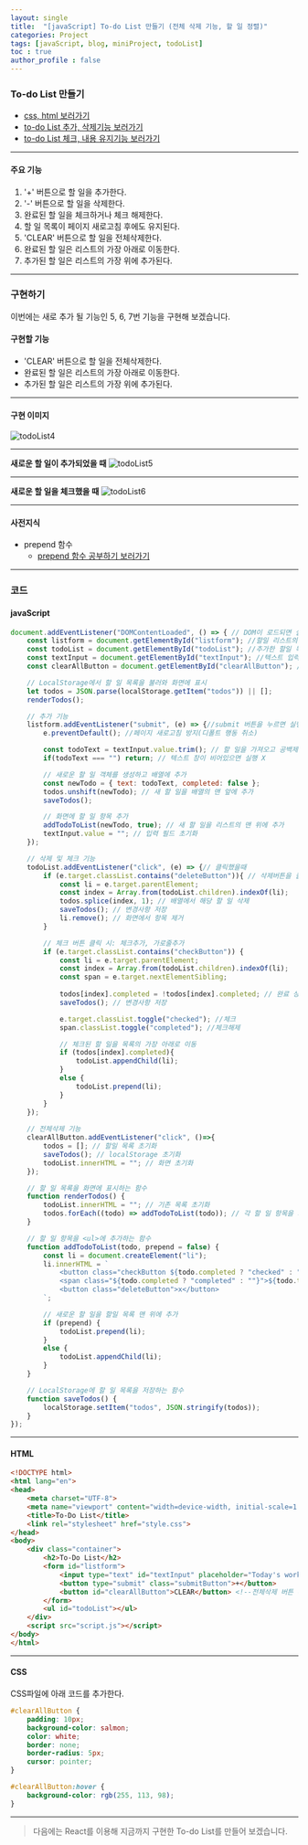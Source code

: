 ```yaml
---
layout: single
title:  "[javaScript] To-do List 만들기 (전체 삭제 기능, 할 일 정렬)"
categories: Project
tags: [javaScript, blog, miniProject, todoList] 
toc : true
author_profile : false 
---
```


### To-do List 만들기


- [css, html 보러가기](https://hidokim.github.io/project/to_do_list_first/)
- [to-do List 추가, 삭제기능 보러가기](https://hidokim.github.io/project/to_do_list_second/)
- [to-do List 체크, 내용 유지기능 보러가기](https://hidokim.github.io/project/to_do_list_third/)

***
#### 주요 기능
1. '+' 버튼으로 할 일을 추가한다.
2. '-' 버튼으로 할 일을 삭제한다.
3. 완료된 할 일을 체크하거나 체크 해제한다.
4. 할 일 목록이 페이지 새로고침 후에도 유지된다.
5. 'CLEAR' 버튼으로 할 일을 전체삭제한다.
6. 완료된 할 일은 리스트의 가장 아래로 이동한다.
7. 추가된 할 일은 리스트의 가장 위에 추가된다.

***

### 구현하기

이번에는 새로 추가 될 기능인 5, 6, 7번 기능을 구현해 보겠습니다.

#### 구현할 기능
- 'CLEAR' 버튼으로 할 일을 전체삭제한다.
- 완료된 할 일은 리스트의 가장 아래로 이동한다.
- 추가된 할 일은 리스트의 가장 위에 추가된다.

***
#### 구현 이미지
![todoList4](/assets/images/todoList4.png)

***
**새로운 할 일이 추가되었을 때**
![todoList5](/assets/images/todoList5.png)

***
**새로운 할 일을 체크했을 때**
![todoList6](/assets/images/todoList6.png)

***
#### 사전지식
- prepend 함수
    - [prepend 함수 공부하기 보러가기](/study/study_prepend/)

***
### 코드

#### javaScript
```js
document.addEventListener("DOMContentLoaded", () => { // DOM이 로드되면 실행
    const listform = document.getElementById("listform"); //할일 리스트의 <from> 요소를 저장하는 변수 
    const todoList = document.getElementById("todoList"); //추가한 할일 목록 요소 <ul>이 저장되는 변수
    const textInput = document.getElementById("textInput"); //텍스트 입력하는 요소 <input>이 저장되는 변수
    const clearAllButton = document.getElementById("clearAllButton"); //전체 삭제 버튼

    // LocalStorage에서 할 일 목록을 불러와 화면에 표시
    let todos = JSON.parse(localStorage.getItem("todos")) || [];
    renderTodos();

    // 추가 기능
    listform.addEventListener("submit", (e) => {//submit 버튼을 누르면 실행
        e.preventDefault(); //페이지 새로고침 방지(디폴트 행동 취소)

        const todoText = textInput.value.trim(); // 할 일을 가져오고 공백제거: trim()
        if(todoText === "") return; // 텍스트 창이 비어있으면 실행 X

        // 새로운 할 일 객체를 생성하고 배열에 추가
        const newTodo = { text: todoText, completed: false };
        todos.unshift(newTodo); // 새 할 일을 배열의 맨 앞에 추가
        saveTodos();

        // 화면에 할 일 항목 추가
        addTodoToList(newTodo, true); // 새 할 일을 리스트의 맨 위에 추가
        textInput.value = ""; // 입력 필드 초기화
    });

    // 삭제 및 체크 기능
    todoList.addEventListener("click", (e) => {// 클릭했을때
        if (e.target.classList.contains("deleteButton")){ // 삭제버튼을 클릭했다면
            const li = e.target.parentElement;
            const index = Array.from(todoList.children).indexOf(li);
            todos.splice(index, 1); // 배열에서 해당 할 일 삭제
            saveTodos(); // 변경사항 저장
            li.remove(); // 화면에서 항목 제거
        }

        // 체크 버튼 클릭 시: 체크추가, 가로줄추가
        if (e.target.classList.contains("checkButton")) {
            const li = e.target.parentElement;
            const index = Array.from(todoList.children).indexOf(li);
            const span = e.target.nextElementSibling;
            
            todos[index].completed = !todos[index].completed; // 완료 상태 토글
            saveTodos(); // 변경사항 저장

            e.target.classList.toggle("checked"); //체크
            span.classList.toggle("completed"); //체크해제

            // 체크된 할 일을 목록의 가장 아래로 이동
            if (todos[index].completed){ 
                todoList.appendChild(li);
            }
            else {
                todoList.prepend(li);
            }
        }
    });
    
    // 전체삭제 기능
    clearAllButton.addEventListener("click", ()=>{
        todos = []; // 할일 목록 초기화
        saveTodos(); // localStorage 초기화
        todoList.innerHTML = ""; // 화면 초기화
    });

    // 할 일 목록을 화면에 표시하는 함수
    function renderTodos() {
        todoList.innerHTML = ""; // 기존 목록 초기화
        todos.forEach((todo) => addTodoToList(todo)); // 각 할 일 항목을 화면에 추가
    }

    // 할 일 항목을 <ul>에 추가하는 함수
    function addTodoToList(todo, prepend = false) {
        const li = document.createElement("li");
        li.innerHTML = `
            <button class="checkButton ${todo.completed ? "checked" : ""}"></button>
            <span class="${todo.completed ? "completed" : ""}">${todo.text}</span>
            <button class="deleteButton">x</button>
        `;

        // 새로운 할 일을 할일 목록 맨 위에 추가
        if (prepend) {
            todoList.prepend(li);
        }
        else {
            todoList.appendChild(li);
        }
    }

    // LocalStorage에 할 일 목록을 저장하는 함수
    function saveTodos() {
        localStorage.setItem("todos", JSON.stringify(todos));
    }
});

```
***
#### HTML
```html
<!DOCTYPE html>
<html lang="en">
<head>
    <meta charset="UTF-8">
    <meta name="viewport" content="width=device-width, initial-scale=1.0">
    <title>To-Do List</title>
    <link rel="stylesheet" href="style.css">
</head>
<body>
    <div class="container">
        <h2>To-Do List</h2>
        <form id="listform">
            <input type="text" id="textInput" placeholder="Today's work">
            <button type="submit" class="submitButton">+</button>
            <button id="clearAllButton">CLEAR</button> <!--전체삭제 버튼 추가-->
        </form>
        <ul id="todoList"></ul>
    </div>
    <script src="script.js"></script>
</body>
</html>
```
***
#### CSS

CSS파일에 아래 코드를 추가한다.
```css
#clearAllButton {
    padding: 10px;
    background-color: salmon;
    color: white;
    border: none;
    border-radius: 5px;
    cursor: pointer;
}

#clearAllButton:hover {
    background-color: rgb(255, 113, 98);
}
```
***

> 다음에는 React를 이용해 지금까지 구현한 To-do List를 만들어 보겠습니다.
